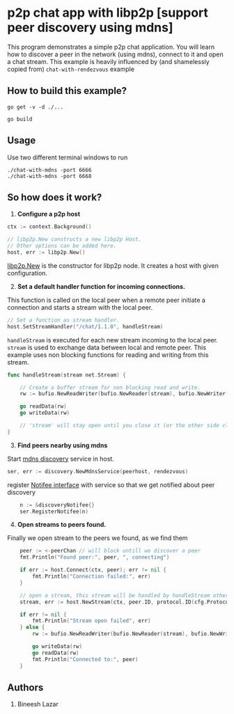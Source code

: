 # p2p chat app with libp2p [support peer discovery using mdns]

This program demonstrates a simple p2p chat application. You will learn how to discover a peer in the network (using
mdns), connect to it and open a chat stream. This example is heavily influenced by (and shamelessly copied
from) `chat-with-rendezvous` example

## How to build this example?

```
go get -v -d ./...

go build
```

## Usage

Use two different terminal windows to run

```
./chat-with-mdns -port 6666
./chat-with-mdns -port 6668
```

## So how does it work?

1. **Configure a p2p host**

```go
ctx := context.Background()

// libp2p.New constructs a new libp2p Host.
// Other options can be added here.
host, err := libp2p.New()
```

[libp2p.New](https://godoc.org/github.com/libp2p/go-libp2p#New) is the constructor for libp2p node. It creates a host
with given configuration.

2. **Set a default handler function for incoming connections.**

This function is called on the local peer when a remote peer initiate a connection and starts a stream with the local
peer.

```go
// Set a function as stream handler.
host.SetStreamHandler("/chat/1.1.0", handleStream)
```

```handleStream``` is executed for each new stream incoming to the local peer. ```stream``` is used to exchange data
between local and remote peer. This example uses non blocking functions for reading and writing from this stream.

```go
func handleStream(stream net.Stream) {

    // Create a buffer stream for non blocking read and write.
    rw := bufio.NewReadWriter(bufio.NewReader(stream), bufio.NewWriter(stream))

    go readData(rw)
    go writeData(rw)

    // 'stream' will stay open until you close it (or the other side closes it).
}
```

3. **Find peers nearby using mdns**

Start [mdns discovery](https://godoc.org/github.com/libp2p/go-libp2p/p2p/discovery#NewMdnsService) service in host.

```go
ser, err := discovery.NewMdnsService(peerhost, rendezvous)
```

register [Notifee interface](https://godoc.org/github.com/libp2p/go-libp2p/p2p/discovery#Notifee) with service so that
we get notified about peer discovery

```go
	n := &discoveryNotifee{}
	ser.RegisterNotifee(n)
```

4. **Open streams to peers found.**

Finally we open stream to the peers we found, as we find them

```go
	peer := <-peerChan // will block untill we discover a peer
	fmt.Println("Found peer:", peer, ", connecting")

	if err := host.Connect(ctx, peer); err != nil {
		fmt.Println("Connection failed:", err)
	}

	// open a stream, this stream will be handled by handleStream other end
	stream, err := host.NewStream(ctx, peer.ID, protocol.ID(cfg.ProtocolID))

	if err != nil {
		fmt.Println("Stream open failed", err)
	} else {
		rw := bufio.NewReadWriter(bufio.NewReader(stream), bufio.NewWriter(stream))

		go writeData(rw)
		go readData(rw)
		fmt.Println("Connected to:", peer)
	}
```

## Authors

1. Bineesh Lazar
